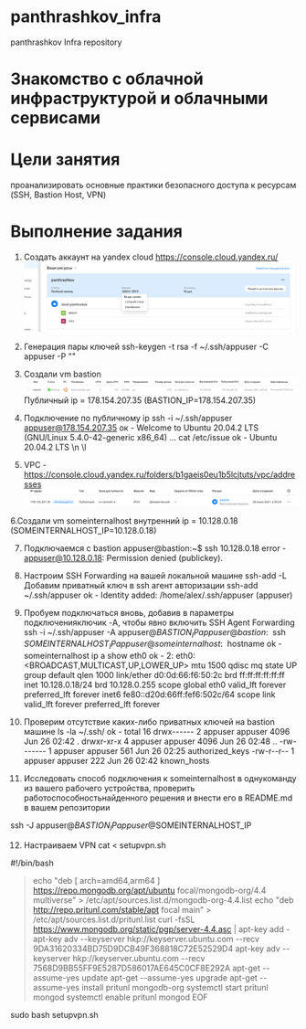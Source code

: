 # panthrashkov_infra
panthrashkov Infra repository

# Знакомство с облачной инфраструктурой и облачными сервисами

# Цели занятия
проанализировать основные практики безопасного доступа к ресурсам (SSH, Bastion Host, VPN)
# Выполнение задания
1. Создать аккаунт на yandex cloud
https://console.cloud.yandex.ru/
![img.png](img.png)
   
2. Генерация пары ключей
   ssh-keygen -t rsa -f ~/.ssh/appuser -C appuser -P ""
   
3. Создали vm bastion
![img_1.png](img_1.png)
   Публичный ip = 178.154.207.35 (BASTION_IP=178.154.207.35)
   
4. Подключение по публичному ip
   ssh -i ~/.ssh/appuser appuser@178.154.207.35
 ок - Welcome to Ubuntu 20.04.2 LTS (GNU/Linux 5.4.0-42-generic x86_64) ...
   cat /etc/issue
 ok -  Ubuntu 20.04.2 LTS \n \l

5. VPC - https://console.cloud.yandex.ru/folders/b1gaeis0eu1b5lcjtuts/vpc/addresses
![img_2.png](img_2.png)
   
6.Создали vm someinternalhost
 внутренний ip = 10.128.0.18 (SOMEINTERNALHOST_IP=10.128.0.18)

7. Подключаемся с bastion
   appuser@bastion:~$ ssh 10.128.0.18
   error - appuser@10.128.0.18: Permission denied (publickey).
   
8. Настроим SSH Forwarding на вашей локальной машине
   ssh-add -L
   Добавим приватный ключ в ssh агент авторизации
   ssh-add ~/.ssh/appuser
ok - Identity added: /home/alex/.ssh/appuser (appuser)
   
9. Пробуем  подключаться  вновь,  добавив  в  параметры  подключенияключик -A, чтобы явно включить SSH Agent Forwarding
   ssh -i ~/.ssh/appuser -A appuser@$BASTION_IP
   appuser@bastion:~$ ssh $SOMEINTERNALHOST_IP
   appuser@someinternalhost:~$ hostname
ok - someinternalhost
   ip a show eth0
ok -   2: eth0: <BROADCAST,MULTICAST,UP,LOWER_UP> mtu 1500 qdisc mq state UP group default qlen 1000
   link/ether d0:0d:66:f6:50:2c brd ff:ff:ff:ff:ff:ff
   inet 10.128.0.18/24 brd 10.128.0.255 scope global eth0
   valid_lft forever preferred_lft forever
   inet6 fe80::d20d:66ff:fef6:502c/64 scope link
   valid_lft forever preferred_lft forever

10. Проверим отсутствие каких-либо приватных ключей на bastion машине
    ls -la ~/.ssh/
ok -  total 16
    drwx------ 2 appuser appuser 4096 Jun 26 02:42 .
    drwxr-xr-x 4 appuser appuser 4096 Jun 26 02:48 ..
    -rw------- 1 appuser appuser  561 Jun 26 02:25 authorized_keys
    -rw-r--r-- 1 appuser appuser  222 Jun 26 02:42 known_hosts
    
11. Исследовать  способ  подключения  к someinternalhost  в  однукоманду  из  вашего  рабочего  устройства, 
    проверить  работоспособностьнайденного решения и внести его в README.md в вашем репозитории

ssh -J appuser@$BASTION_IP appuser@$SOMEINTERNALHOST_IP

12. Настраиваем VPN
    cat <<EOF> setupvpn.sh

#!/bin/bash
> echo "deb [ arch=amd64,arm64 ] https://repo.mongodb.org/apt/ubuntu focal/mongodb-org/4.4 multiverse" > /etc/apt/sources.list.d/mongodb-org-4.4.list
> echo "deb http://repo.pritunl.com/stable/apt focal main" > /etc/apt/sources.list.d/pritunl.list
> curl -fsSL https://www.mongodb.org/static/pgp/server-4.4.asc | apt-key add -
> apt-key adv --keyserver hkp://keyserver.ubuntu.com --recv 9DA31620334BD75D9DCB49F368818C72E52529D4
> apt-key adv --keyserver hkp://keyserver.ubuntu.com --recv 7568D9BB55FF9E5287D586017AE645C0CF8E292A
> apt-get --assume-yes update
> apt-get --assume-yes upgrade
> apt-get --assume-yes install pritunl mongodb-org
> systemctl start pritunl mongod
> systemctl enable pritunl mongod
> EOF

sudo bash setupvpn.sh

